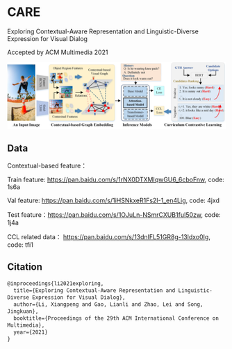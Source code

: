 # CARE
Exploring Contextual-Aware Representation and Linguistic-Diverse Expression for Visual Dialog

Accepted by ACM Multimedia 2021

![framework](https://github.com/lixiangpengcs/CARE/blob/main/framework.jpg)

## Data
Contextual-based feature：

Train feature: https://pan.baidu.com/s/1rNX0DTXMIqwGU6_6cboFnw, code: 1s6a

Val feature: https://pan.baidu.com/s/1iHSNkxeR1Fs2I-1_en4Lig, code: 4jxd

Test feature：https://pan.baidu.com/s/1OJuLn-NSmrCXUB1fuI50zw, code: 1j4a

CCL related data： https://pan.baidu.com/s/13dnIFL51GR8g-13ldxo0Ig, code: tfi1

## Citation
```
@inproceedings{li2021exploring,
  title={Exploring Contextual-Aware Representation and Linguistic-Diverse Expression for Visual Dialog},
  author={Li, Xiangpeng and Gao, Lianli and Zhao, Lei and Song, Jingkuan},
  booktitle={Proceedings of the 29th ACM International Conference on Multimedia},
  year={2021}
}
```
